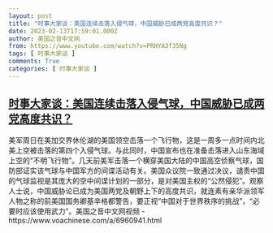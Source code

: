 ```yaml
---
layout: post
title: "时事大家谈：美国连续击落入侵气球，中国威胁已成两党高度共识？"
date: 2023-02-13T17:59:01.000Z
author: 美国之音中文网
from: https://www.youtube.com/watch?v=PRHYA3f35Ng
tags: [ 时事大家谈 ]
comments: True
categories: [ 时事大家谈 ]
---
```

<!--1676311141000-->
[时事大家谈：美国连续击落入侵气球，中国威胁已成两党高度共识？](https://www.youtube.com/watch?v=PRHYA3f35Ng)
------

<div>
美军周日在美加交界休伦湖的美国领空击落一个飞行物，这是一周多一点时间内北美上空被击落的第四个入侵气球。与此同时，中国宣布也在准备击落进入山东海域上空的“不明飞行物”。几天前美军击落一个横穿美国大陆的中国高空侦察气球，国防部证实该气球与中国军方的间谍活动有关。美国众议院一致通过决议，谴责中国的气球监视是其庞大的空中间谍计划的一部分，是对美国主权的“公然侵犯”。观察人士说，中国威胁论已成为美国两党及朝野上下的高度共识，就连素有亲华派领军人物之称的前美国国务卿基辛格都警告，要正视“中国对于世界秩序的挑战”，“必要时应该使用武力”。美国之音中文网视频 - https://www.voachinese.com/a/6960941.html
</div>
